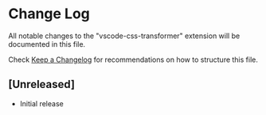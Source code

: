 # Change Log

All notable changes to the "vscode-css-transformer" extension will be documented in this file.

Check [Keep a Changelog](http://keepachangelog.com/) for recommendations on how to structure this file.

## [Unreleased]

- Initial release